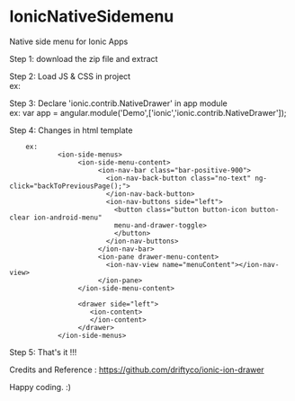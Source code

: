 # IonicNativeSidemenu

Native side menu for Ionic Apps

Step 1: download the zip file and extract

Step 2: Load JS & CSS in project <br/>
        ex:
        <script src="js/NativeSideMenu.js"></script>
        <link href="css/NativeSideMenu.css" rel="stylesheet">
   
Step 3: Declare 'ionic.contrib.NativeDrawer' in app module <br/>
        ex: var app = angular.module('Demo',['ionic','ionic.contrib.NativeDrawer']);
        
Step 4: Changes in html template 

        ex: 
                <ion-side-menus>
                     <ion-side-menu-content>
						  <ion-nav-bar class="bar-positive-900">
							<ion-nav-back-button class="no-text" ng-click="backToPreviousPage();">
							</ion-nav-back-button>
							<ion-nav-buttons side="left">
							  <button class="button button-icon button-clear ion-android-menu"
							  menu-and-drawer-toggle>
							  </button>
							</ion-nav-buttons>
						  </ion-nav-bar>
						  <ion-pane drawer-menu-content>
							<ion-nav-view name="menuContent"></ion-nav-view>
						  </ion-pane>
                     </ion-side-menu-content>
					 
                     <drawer side="left">
                        <ion-content>
                        </ion-content>
                     </drawer>
                </ion-side-menus>
            
Step 5: That's it !!!

Credits and Reference : https://github.com/driftyco/ionic-ion-drawer <br/>

Happy coding. :)
